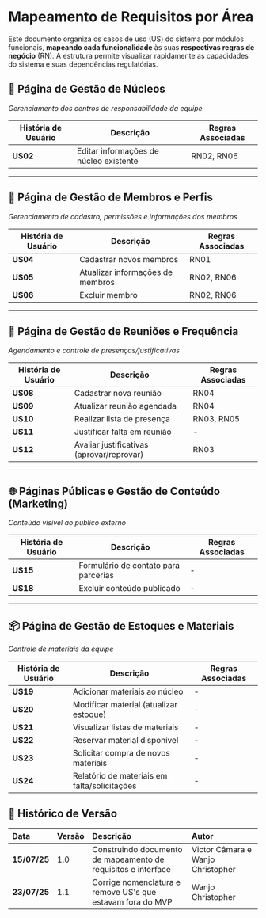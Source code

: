 # Mapeamento de Requisitos por Área

Este documento organiza os casos de uso (US) do sistema por módulos funcionais, **mapeando cada funcionalidade** às suas **respectivas regras de negócio** (RN). A estrutura permite visualizar rapidamente as capacidades do sistema e suas dependências regulatórias.

## 📂 Página de Gestão de Núcleos
*Gerenciamento dos centros de responsabilidade da equipe*

| História de Usuário       | Descrição                              | Regras Associadas |
|-------------------|----------------------------------------|------------------|
| **US02**          | Editar informações de núcleo existente | RN02, RN06       |

---

## 👥 Página de Gestão de Membros e Perfis
*Gerenciamento de cadastro, permissões e informações dos membros*

| História de Usuário       | Descrição                                      | Regras Associadas |
|-------------------|------------------------------------------------|------------------|
| **US04**          | Cadastrar novos membros                        | RN01             |
| **US05**          | Atualizar informações de membros      | RN02, RN06       |
| **US06**          | Excluir membro           | RN02, RN06       |

---

## 📅 Página de Gestão de Reuniões e Frequência
*Agendamento e controle de presenças/justificativas*

| História de Usuário       | Descrição                                      | Regras Associadas |
|-------------------|------------------------------------------------|------------------|
| **US08**          | Cadastrar nova reunião                         | RN04             |
| **US09**          | Atualizar reunião agendada                     | RN04             |
| **US10**          | Realizar lista de presença                     | RN03, RN05       |
| **US11**          | Justificar falta em reunião                    | -                |
| **US12**          | Avaliar justificativas (aprovar/reprovar)      | RN03             |

---


## 🌐 Páginas Públicas e Gestão de Conteúdo (Marketing)
*Conteúdo visível ao público externo*

| História de Usuário       | Descrição                                      | Regras Associadas |
|-------------------|------------------------------------------------|------------------|
| **US15**          | Formulário de contato para parcerias           | -                |
| **US18**          | Excluir conteúdo publicado                     | -                |

---

## 📦 Página de Gestão de Estoques e Materiais
*Controle de materiais da equipe*

| História de Usuário       | Descrição                                      | Regras Associadas |
|-------------------|------------------------------------------------|------------------|
| **US19**          | Adicionar materiais ao núcleo                 | -                |
| **US20**          | Modificar material (atualizar estoque)         | -                |
| **US21**          | Visualizar listas de materiais                 | -                |
| **US22**          | Reservar material disponível                   | -                |
| **US23**          | Solicitar compra de novos materiais            | -                |
| **US24**          | Relatório de materiais em falta/solicitações   | -                |

## 📜 Histórico de Versão 
|**Data**|**Versão** |**Descrição** |**Autor**|
| :- | :- | :- | :- |
|**15/07/25**| 1.0 | Construindo documento de mapeamento de requisitos e interface | Victor Câmara e Wanjo Christopher |
|**23/07/25**| 1.1 | Corrige nomenclatura e remove US's que estavam fora do MVP | Wanjo Christopher |